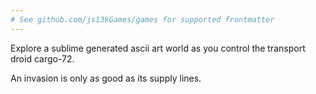```yaml
---
# See github.com/js13kGames/games for supported frontmatter
---
```

Explore a sublime generated ascii art world as you control the transport droid cargo-72. 

An invasion is only as good as its supply lines.